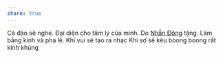 ```yaml
---
share: true
---
```

Cả đảo sẽ nghe. Đại diện cho tâm lý của mình. Do [Nhẫn Đông](../../2%20M%E1%BB%91i%20quan%20h%E1%BB%87/B%E1%BA%A1n%20b%C3%A8/_VIP/Nh%E1%BA%ABn%20%C4%90%C3%B4ng/index.md) tặng. Làm bằng kính và pha lê. 
Khi vui sẽ tạo ra nhạc
Khi sợ sẽ kêu boong boong rất kinh khủng
